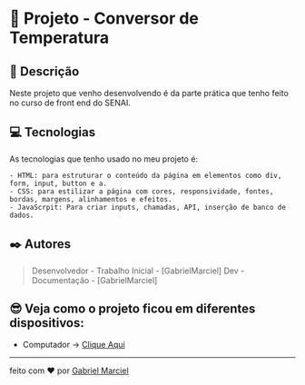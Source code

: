 <!-- Esse exemplo e um pouco mais elaborado para  quem quer mostra mais informações sobre seus projetos pessoais -->


# 🚀 Projeto - Conversor de Temperatura

## 📝 Descrição

   Neste projeto que venho desenvolvendo é da parte prática que tenho feito 
   no curso de front end do SENAI.
  

## 💻 Tecnologias
 
As tecnologias que tenho usado no meu projeto é:
  
     
    - HTML: para estruturar o conteúdo da página em elementos como div, form, input, button e a.
    - CSS: para estilizar a página com cores, responsividade, fontes, bordas, margens, alinhamentos e efeitos.
    - JavaScrpit: Para criar inputs, chamadas, API, inserção de banco de dados.


## ✒️ Autores

  
   > Desenvolvedor - Trabalho Inicial - [GabrielMarciel]
   > Dev - Documentação - [GabrielMarciel]

   
   
## 😎 Veja como o projeto ficou em diferentes dispositivos:

- Computador →
[Clique Aqui](https://gabrielmarciel93.github.io/conversor_temperatura/)

----

feito com ❤️ por [Gabriel Marciel](https://gabrielmarciel93.github.io/projetoIntegrador/)
